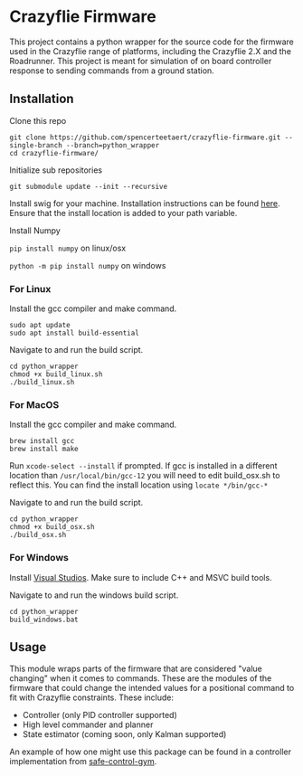 # Crazyflie Firmware

This project contains a python wrapper for the source code for the firmware used in the Crazyflie range of platforms, including
the Crazyflie 2.X and the Roadrunner. This project is meant for simulation of on board controller response to sending commands from a ground station. 

## Installation
Clone this repo 

```
git clone https://github.com/spencerteetaert/crazyflie-firmware.git --single-branch --branch=python_wrapper
cd crazyflie-firmware/
```

Initialize sub repositories 

```
git submodule update --init --recursive
```

Install swig for your machine. Installation instructions can be found [here](https://www.swig.org/download.html). Ensure that the install location is added to your path variable. 

Install Numpy 

```pip install numpy``` on linux/osx

```python -m pip install numpy``` on windows 


### **For Linux**

Install the gcc compiler and make command. 
```
sudo apt update
sudo apt install build-essential
```

Navigate to and run the build script. 

```
cd python_wrapper
chmod +x build_linux.sh
./build_linux.sh
```


### **For MacOS**

Install the gcc compiler and make command. 
```
brew install gcc 
brew install make
```
Run ```xcode-select --install``` if prompted. If gcc is installed in a different location than ```/usr/local/bin/gcc-12``` you will need to edit build_osx.sh to reflect this. You can find the install location using ```locate */bin/gcc-*```

Navigate to and run the build script. 

```
cd python_wrapper
chmod +x build_osx.sh
./build_osx.sh
```

### **For Windows** 

Install [Visual Studios](https://visualstudio.microsoft.com/downloads/). Make sure to include C++ and MSVC build tools. 

Navigate to and run the windows build script. 

```
cd python_wrapper
build_windows.bat
```

## Usage 
This module wraps parts of the firmware that are considered "value changing" when it comes to commands. These are the modules of the firmware that could change the intended values for a positional command to fit with Crazyflie constraints. These include: 
- Controller (only PID controller supported)
- High level commander and planner 
- State estimator (coming soon, only Kalman supported)

An example of how one might use this package can be found in a controller implementation from [safe-control-gym](https://github.com/utiasDSL/safe-control-gym/blob/alpha-iros-competition/safe_control_gym/controllers/firmware/firmware_wrapper.py). 
